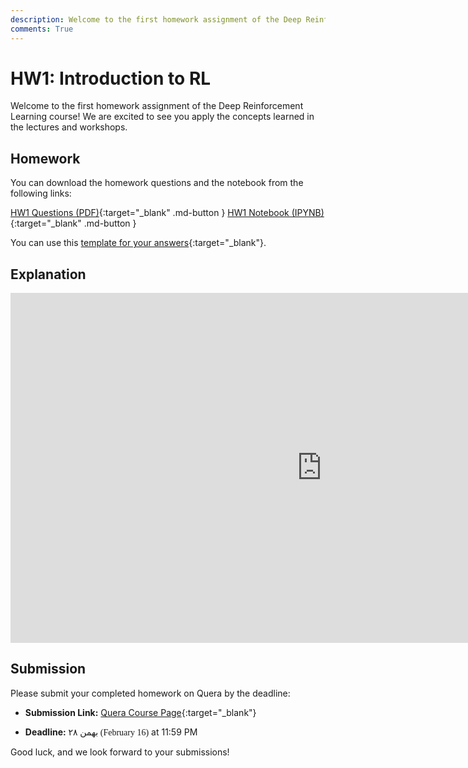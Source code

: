 ```yaml
---
description: Welcome to the first homework assignment of the Deep Reinforcement Learning course! We are excited to see you apply the concepts learned in the lectures and workshops.
comments: True
---
```


# HW1: Introduction to RL

Welcome to the first homework assignment of the Deep Reinforcement Learning course! We are excited to see you apply the concepts learned in the lectures and workshops.

## Homework

You can download the homework questions and the notebook from the following links:

[HW1 Questions (PDF)](https://raw.githubusercontent.com/DeepRLCourse/Homework-1-Questions/refs/heads/main/HW1_Questions.pdf){:target="_blank" .md-button }
[HW1 Notebook (IPYNB)](https://raw.githubusercontent.com/DeepRLCourse/Homework-1-Questions/refs/heads/main/HW1_Notebook.ipynb){:target="_blank" .md-button }

You can use this [template for your answers](https://github.com/DeepRLCourse/Homework-1-Template){:target="_blank"}.

## Explanation

<iframe width="996" height="560" src="https://www.youtube.com/embed/2X_RP9vf_7U" title="YouTube video player" frameborder="0" allow="accelerometer; autoplay; clipboard-write; encrypted-media; gyroscope; picture-in-picture; web-share" referrerpolicy="strict-origin-when-cross-origin" allowfullscreen></iframe>

## Submission

Please submit your completed homework on Quera by the deadline:

- **Submission Link:** [Quera Course Page](https://quera.org/course/add_to_course/course/20598/){:target="_blank"}

- **Deadline:** <span style="direction: rtl;font-family: Vazirmatn;">۲۸ بهمن (February 16)</span> at 11:59 PM

Good luck, and we look forward to your submissions!

